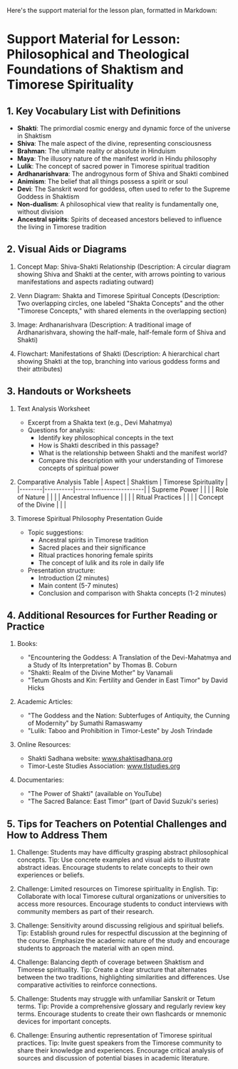 Here's the support material for the lesson plan, formatted in Markdown:

# Support Material for Lesson: Philosophical and Theological Foundations of Shaktism and Timorese Spirituality

## 1. Key Vocabulary List with Definitions

- **Shakti**: The primordial cosmic energy and dynamic force of the universe in Shaktism
- **Shiva**: The male aspect of the divine, representing consciousness
- **Brahman**: The ultimate reality or absolute in Hinduism
- **Maya**: The illusory nature of the manifest world in Hindu philosophy
- **Lulik**: The concept of sacred power in Timorese spiritual tradition
- **Ardhanarishvara**: The androgynous form of Shiva and Shakti combined
- **Animism**: The belief that all things possess a spirit or soul
- **Devi**: The Sanskrit word for goddess, often used to refer to the Supreme Goddess in Shaktism
- **Non-dualism**: A philosophical view that reality is fundamentally one, without division
- **Ancestral spirits**: Spirits of deceased ancestors believed to influence the living in Timorese tradition

## 2. Visual Aids or Diagrams

1. Concept Map: Shiva-Shakti Relationship
   (Description: A circular diagram showing Shiva and Shakti at the center, with arrows pointing to various manifestations and aspects radiating outward)

2. Venn Diagram: Shakta and Timorese Spiritual Concepts
   (Description: Two overlapping circles, one labeled "Shakta Concepts" and the other "Timorese Concepts," with shared elements in the overlapping section)

3. Image: Ardhanarishvara
   (Description: A traditional image of Ardhanarishvara, showing the half-male, half-female form of Shiva and Shakti)

4. Flowchart: Manifestations of Shakti
   (Description: A hierarchical chart showing Shakti at the top, branching into various goddess forms and their attributes)

## 3. Handouts or Worksheets

1. Text Analysis Worksheet
   - Excerpt from a Shakta text (e.g., Devi Mahatmya)
   - Questions for analysis:
     * Identify key philosophical concepts in the text
     * How is Shakti described in this passage?
     * What is the relationship between Shakti and the manifest world?
     * Compare this description with your understanding of Timorese concepts of spiritual power

2. Comparative Analysis Table
   | Aspect | Shaktism | Timorese Spirituality |
   |--------|----------|------------------------|
   | Supreme Power | | |
   | Role of Nature | | |
   | Ancestral Influence | | |
   | Ritual Practices | | |
   | Concept of the Divine | | |

3. Timorese Spiritual Philosophy Presentation Guide
   - Topic suggestions:
     * Ancestral spirits in Timorese tradition
     * Sacred places and their significance
     * Ritual practices honoring female spirits
     * The concept of lulik and its role in daily life
   - Presentation structure:
     * Introduction (2 minutes)
     * Main content (5-7 minutes)
     * Conclusion and comparison with Shakta concepts (1-2 minutes)

## 4. Additional Resources for Further Reading or Practice

1. Books:
   - "Encountering the Goddess: A Translation of the Devi-Mahatmya and a Study of Its Interpretation" by Thomas B. Coburn
   - "Shakti: Realm of the Divine Mother" by Vanamali
   - "Tetum Ghosts and Kin: Fertility and Gender in East Timor" by David Hicks

2. Academic Articles:
   - "The Goddess and the Nation: Subterfuges of Antiquity, the Cunning of Modernity" by Sumathi Ramaswamy
   - "Lulik: Taboo and Prohibition in Timor-Leste" by Josh Trindade

3. Online Resources:
   - Shakti Sadhana website: www.shaktisadhana.org
   - Timor-Leste Studies Association: www.tlstudies.org

4. Documentaries:
   - "The Power of Shakti" (available on YouTube)
   - "The Sacred Balance: East Timor" (part of David Suzuki's series)

## 5. Tips for Teachers on Potential Challenges and How to Address Them

1. Challenge: Students may have difficulty grasping abstract philosophical concepts.
   Tip: Use concrete examples and visual aids to illustrate abstract ideas. Encourage students to relate concepts to their own experiences or beliefs.

2. Challenge: Limited resources on Timorese spirituality in English.
   Tip: Collaborate with local Timorese cultural organizations or universities to access more resources. Encourage students to conduct interviews with community members as part of their research.

3. Challenge: Sensitivity around discussing religious and spiritual beliefs.
   Tip: Establish ground rules for respectful discussion at the beginning of the course. Emphasize the academic nature of the study and encourage students to approach the material with an open mind.

4. Challenge: Balancing depth of coverage between Shaktism and Timorese spirituality.
   Tip: Create a clear structure that alternates between the two traditions, highlighting similarities and differences. Use comparative activities to reinforce connections.

5. Challenge: Students may struggle with unfamiliar Sanskrit or Tetum terms.
   Tip: Provide a comprehensive glossary and regularly review key terms. Encourage students to create their own flashcards or mnemonic devices for important concepts.

6. Challenge: Ensuring authentic representation of Timorese spiritual practices.
   Tip: Invite guest speakers from the Timorese community to share their knowledge and experiences. Encourage critical analysis of sources and discussion of potential biases in academic literature.